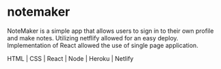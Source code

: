 # notemaker


NoteMaker is a simple app that allows users to sign in to their own profile and make notes.
Utilizing netflify allowed for an easy deploy.
Implementation of React allowed the use of single page application.



HTML | CSS | React | Node | Heroku | Netlify

